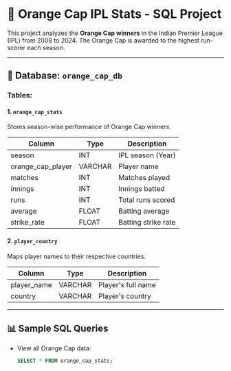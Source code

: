 # 🧡 Orange Cap IPL Stats - SQL Project

This project analyzes the **Orange Cap winners** in the Indian Premier League (IPL) from 2008 to 2024. The Orange Cap is awarded to the highest run-scorer each season.

---

## 📂 Database: `orange_cap_db`

### Tables:

#### 1. `orange_cap_stats`
Stores season-wise performance of Orange Cap winners.

| Column           | Type      | Description                       |
|------------------|-----------|-----------------------------------|
| season           | INT       | IPL season (Year)                 |
| orange_cap_player| VARCHAR   | Player name                       |
| matches          | INT       | Matches played                    |
| innings          | INT       | Innings batted                    |
| runs             | INT       | Total runs scored                 |
| average          | FLOAT     | Batting average                   |
| strike_rate      | FLOAT     | Batting strike rate               |

#### 2. `player_country`
Maps player names to their respective countries.

| Column       | Type      | Description       |
|--------------|-----------|-------------------|
| player_name  | VARCHAR   | Player's full name|
| country      | VARCHAR   | Player's country  |

---

## 📊 Sample SQL Queries

- View all Orange Cap data:
  ```sql
  SELECT * FROM orange_cap_stats;
